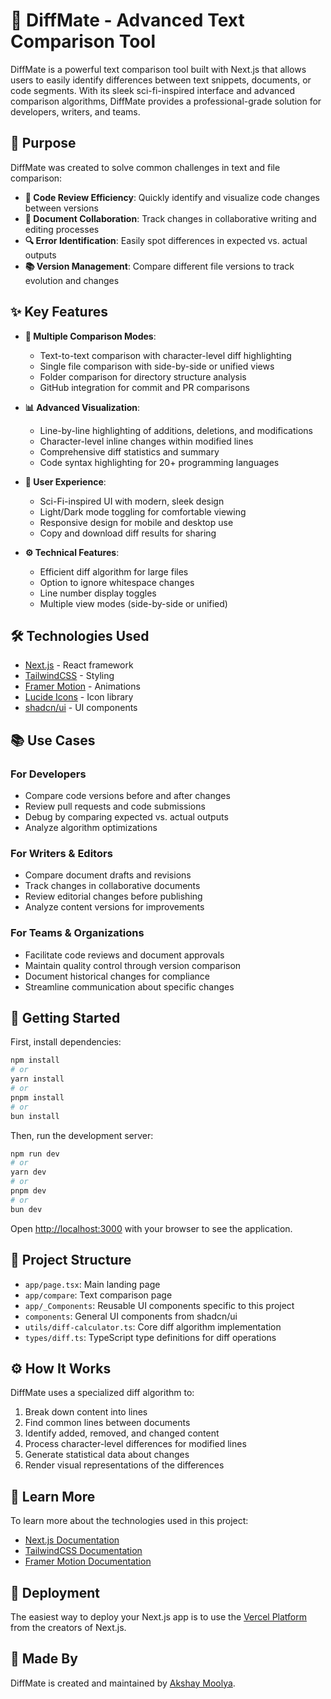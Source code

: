 # 🔄 DiffMate - Advanced Text Comparison Tool

DiffMate is a powerful text comparison tool built with Next.js that allows users to easily identify differences between text snippets, documents, or code segments. With its sleek sci-fi-inspired interface and advanced comparison algorithms, DiffMate provides a professional-grade solution for developers, writers, and teams.

## 🎯 Purpose

DiffMate was created to solve common challenges in text and file comparison:

- **🧩 Code Review Efficiency**: Quickly identify and visualize code changes between versions
- **👥 Document Collaboration**: Track changes in collaborative writing and editing processes
- **🔍 Error Identification**: Easily spot differences in expected vs. actual outputs
- **📚 Version Management**: Compare different file versions to track evolution and changes

## ✨ Key Features

- **🔄 Multiple Comparison Modes**:

  - Text-to-text comparison with character-level diff highlighting
  - Single file comparison with side-by-side or unified views
  - Folder comparison for directory structure analysis
  - GitHub integration for commit and PR comparisons

- **📊 Advanced Visualization**:

  - Line-by-line highlighting of additions, deletions, and modifications
  - Character-level inline changes within modified lines
  - Comprehensive diff statistics and summary
  - Code syntax highlighting for 20+ programming languages

- **🚀 User Experience**:

  - Sci-Fi-inspired UI with modern, sleek design
  - Light/Dark mode toggling for comfortable viewing
  - Responsive design for mobile and desktop use
  - Copy and download diff results for sharing

- **⚙️ Technical Features**:
  - Efficient diff algorithm for large files
  - Option to ignore whitespace changes
  - Line number display toggles
  - Multiple view modes (side-by-side or unified)

## 🛠 Technologies Used

- [Next.js](https://nextjs.org) - React framework
- [TailwindCSS](https://tailwindcss.com) - Styling
- [Framer Motion](https://www.framer.com/motion/) - Animations
- [Lucide Icons](https://lucide.dev/) - Icon library
- [shadcn/ui](https://ui.shadcn.com/) - UI components

## 📚 Use Cases

### For Developers

- Compare code versions before and after changes
- Review pull requests and code submissions
- Debug by comparing expected vs. actual outputs
- Analyze algorithm optimizations

### For Writers & Editors

- Compare document drafts and revisions
- Track changes in collaborative documents
- Review editorial changes before publishing
- Analyze content versions for improvements

### For Teams & Organizations

- Facilitate code reviews and document approvals
- Maintain quality control through version comparison
- Document historical changes for compliance
- Streamline communication about specific changes

## 🚀 Getting Started

First, install dependencies:

```bash
npm install
# or
yarn install
# or
pnpm install
# or
bun install
```

Then, run the development server:

```bash
npm run dev
# or
yarn dev
# or
pnpm dev
# or
bun dev
```

Open [http://localhost:3000](http://localhost:3000) with your browser to see the application.

## 📁 Project Structure

- `app/page.tsx`: Main landing page
- `app/compare`: Text comparison page
- `app/_Components`: Reusable UI components specific to this project
- `components`: General UI components from shadcn/ui
- `utils/diff-calculator.ts`: Core diff algorithm implementation
- `types/diff.ts`: TypeScript type definitions for diff operations

## ⚙️ How It Works

DiffMate uses a specialized diff algorithm to:

1. Break down content into lines
2. Find common lines between documents
3. Identify added, removed, and changed content
4. Process character-level differences for modified lines
5. Generate statistical data about changes
6. Render visual representations of the differences

## 📖 Learn More

To learn more about the technologies used in this project:

- [Next.js Documentation](https://nextjs.org/docs)
- [TailwindCSS Documentation](https://tailwindcss.com/docs)
- [Framer Motion Documentation](https://www.framer.com/motion/introduction/)

## 🚀 Deployment

The easiest way to deploy your Next.js app is to use the [Vercel Platform](https://vercel.com/new) from the creators of Next.js.

## 👤 Made By

DiffMate is created and maintained by [Akshay Moolya](https://akshay33.vercel.app/).
